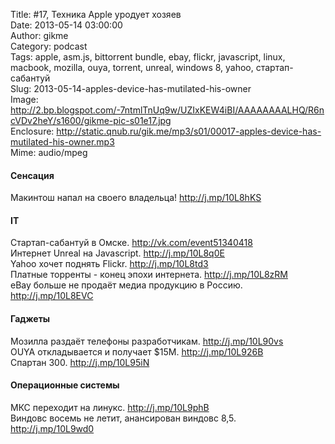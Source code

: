 Title: #17, Техника Apple уродует хозяев  
Date: 2013-05-14 03:00:00  
Author: gikme  
Category: podcast  
Tags: apple, asm.js, bittorrent bundle, ebay, flickr, javascript, linux, macbook, mozilla, ouya, torrent, unreal, windows 8, yahoo, стартап-сабантуй  
Slug: 2013-05-14-apples-device-has-mutilated-his-owner  
Image: http://2.bp.blogspot.com/-7ntmlTnUq9w/UZIxKEW4iBI/AAAAAAAALHQ/R6ncVDv2heY/s1600/gikme-pic-s01e17.jpg  
Enclosure: http://static.qnub.ru/gik.me/mp3/s01/00017-apples-device-has-mutilated-his-owner.mp3  
Mime: audio/mpeg

#### Сенсация

Макинтош напал на своего владельца! <http://j.mp/10L8hKS>

#### IT

Стартап-сабантуй в Омске. <http://vk.com/event51340418>  
Интернет Unreal на Javascript. <http://j.mp/10L8q0E>  
Yahoo хочет поднять Flickr. <http://j.mp/10L8td3>  
Платные торренты - конец эпохи интернета. <http://j.mp/10L8zRM>  
eBay больше не продаёт медиа продукцию в Россию.  
<http://j.mp/10L8EVC>

#### Гаджеты

Мозилла раздаёт телефоны разработчикам. <http://j.mp/10L90vs>  
OUYA откладывается и получает \$15М. <http://j.mp/10L926B>  
Спартан 300. <http://j.mp/10L95iN>

#### Операционные системы

МКС переходит на линукс. <http://j.mp/10L9phB>  
Виндовс восемь не летит, анансирован виндовс 8,5.  
<http://j.mp/10L9wd0>

